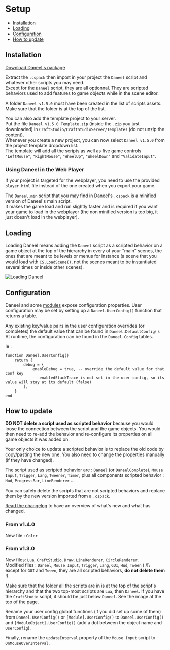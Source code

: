 # Setup

- [Installation](#installation)
- [Loading](#loading)
- [Configuration](#configuration)
- [How to update](#update)


<a name="installation"></a>
## Installation 

[Download Daneel's package](/download/Daneel_v1.4.0.zip) 

Extract the `.cspack` then import in your project the `Daneel` script and whatever other scripts you may need.  
Except for the `Daneel` script, they are all optionnal. They are scripted behaviors used to add features to game objects while in the scene editor. 

A folder `Daneel v1.5.0` must have been created in the list of scripts assets. Make sure that the folder is at the top of the list.

You can also add the template project to your server.  
Put the file `Daneel v1.5.0 Template.zip` (inside the `.zip` you just downloaded) in `CraftStudio/CraftStudioServer/Templates` (do not unzip the content).  
Whenever you create a new project, you can now select `Daneel v1.5.0` from the project template dropdown list.   
The template will add all the scripts as well as five game controls `"LeftMouse"`, `"RightMouse"`, `"WheelUp"`, `"WheelDown"` and `"ValidateInput"`.

### Using Daneel in the Web Player

If your project is targeted for the webplayer, you need to use the provided `player.html` file instead of the one created when you export your game.

The `Daneel.min` script that you may find in Daneel's `.cspack` is a minified version of Daneel's main script.  
It makes the game load and run slightly faster and is required if you want your game to load in the webplayer (the non minified version is too big, it just doesn't load in the webplayer).

<a name="loading"></a>
## Loading

Loading Daneel means adding the `Daneel` script as a scripted behavior on a game object at the top of the hierarchy in every of your "main" scenes, the ones that are meant to be levels or menus for instance (a scene that you would load with `CS.LoadScene()`, not the scenes meant to be instantiated several times or inside other scenes).  

![Loading Daneel](img/loading_daneel.jpg)

<a name="configuration"></a>
## Configuration

Daneel and some [modules](/docs/modules) expose configuration properties. User configuration may be set by setting up a `Daneel.UserConfig()` function  that returns a table.

Any existing key/value pairs in the user configuration overrides (or completes) the default value that can be found in `Daneel.DefaultConfig()`.  
At runtime, the configuration can be found in the `Daneel.Config` tables.

Ie :

    function Daneel.UserConfig()
        return {
            debug = {
                enableDebug = true, -- override the default value for that conf key
                -- enabledStackTrace is not set in the user config, so its value will stay at its default (false)
            },
        }
    end


<a name="update"></a>
## How to update

__DO NOT delete a script used as scripted behavior__ because you would loose the connection between the script and the game objects. You would then need to re-add the behavior and re-configure its properties on all game objects it was added on.  

Your only choice to update a scripted behavior is to replace the old code by copy/pasting the new one. You also need to change the properties manually (if they have changed).

The script used as scripted behavior are : `Daneel` (or `DaneelComplete`), `Mouse Input`, `Trigger`, `Lang`, `Tweener`, `Timer`, plus all components scripted behavior : `Hud`, `ProgressBar`, `LineRenderer` ... 

You can safely delete the scripts that are not scripted behaviors and replace them by the new version imported from a `.cspack`.

[Read the changelog](changelog) to have an overview of what's new and what has changed.

### From v1.4.0

New file : `Color`

### From v1.3.0

New files: `Lua`, `CraftStudio`, `Draw`, `LineRenderer`, `CircleRenderer`.  
Modified files : `Daneel`, `Mouse Input`, `Trigger`, `Lang`, `GUI`, `Hud`, `Tween` ( /!\ except for `GUI` and `Tween`, they are all scripted behaviors, __do not delete them__ !).

Make sure that the folder all the scripts are in is at the top of the script's hierarchy and that the two top-most scripts are `Lua`, then `Daneel`. If you have the `CraftStudio` script, it should be just below `Daneel`. See the image at the top of the page.

Rename your user config global functions (if you did set up some of them) from `Daneel.UserConfig()` or `[Module].UserConfig()` to `Daneel.UserConfig()` and `[ModuleObject].UserConfig()` (add a dot between the object name and `UserConfig`).

Finally, rename the `updateInterval` property of the `Mouse Input` script to `OnMouseOverInterval`.


